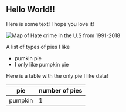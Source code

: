 ## Hello World!!

Here is some text! I hope you love it!

![Map of Hate crime in the U.S from 1991-2018](https://docs.google.com/spreadsheets/d/e/2PACX-1vQIaRSu__f8CyFAUzLUwe5b3qWxcntgxdFuTjJNV6OaDbgOpPIiautKn1d3B4rnMQ42H7gs-jwWiyTU/pubchart?oid=543730982&format=image)

A list of types of pies I like
 * pumkin pie
 * I only like pumpkin pie
 
 Here is a table with the only pie I like data!
 
|pie| number of pies|
|---|---------------|
|pumpkin| 1|

